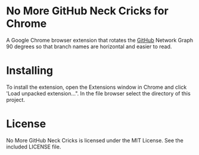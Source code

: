 No More GitHub Neck Cricks for Chrome
=====================================

A Google Chrome browser extension that rotates the [GitHub](https://github.com) Network Graph 90 degrees so that branch names are horizontal and easier to read.


# Installing
To install the extension, open the Extensions window in Chrome and click 'Load unpacked extension…". In the file browser select the directory of this project.


# License
No More GitHub Neck Cricks is licensed under the MIT License. See the included LICENSE file.
